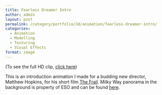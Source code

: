 ```yaml
---
title: Fearless Dreamer Intro
author: admin
layout: post
permalink: /category/portfolio/3d/animation/fearless-dreamer-intro/
categories:
  - Animation
  - Modelling
  - Texturing
  - Visual Effects
format: image
---
```

(To see the full HD clip, <a href="http://vimeo.com/40842283" target="_blank">click here</a>)

This is an introduction animation I made for a budding new director, Matthew Hopkins, for his short film <a href="http://youtu.be/-Uaruuwlxi0" target="_blank">The Frail</a>. Milky Way panorama in the background is property of ESO and can be found <a href="http://www.eso.org/public/images/eso0932a/" target="_blank">here</a>.